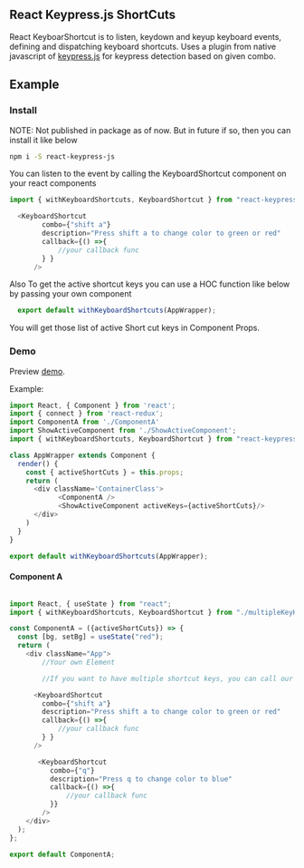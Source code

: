 React Keypress.js ShortCuts
---


React KeyboarShortcut is to listen, keydown and keyup keyboard events, defining and  dispatching keyboard shortcuts. Uses a plugin from native javascript of [keypress.js](http://dmauro.github.io/Keypress/) for keypress detection based on given combo.

## Example

### Install

NOTE: Not published in package as of now. But in future if so, then you can install it like below

```sh
npm i -S react-keypress-js
```

You can listen to the event by calling the KeyboardShortcut component on your react components

```js
import { withKeyboardShortcuts, KeyboardShortcut } from "react-keypress-js";

  <KeyboardShortcut
        combo={"shift a"}
        description="Press shift a to change color to green or red"
        callback={() =>{
            //your callback func
        } }
      />
```

Also To get the active shortcut keys you can use a HOC function like below by passing your own component

```js
  export default withKeyboardShortcuts(AppWrapper);
```
You will get those list of active Short cut keys in Component Props.

### Demo

Preview [demo](). 

Example: 

```js
import React, { Component } from 'react';
import { connect } from 'react-redux';
import ComponentA from './ComponentA'
import ShowActiveComponent from './ShowActiveComponent';
import { withKeyboardShortcuts, KeyboardShortcut } from "react-keypress-js";

class AppWrapper extends Component {
  render() {
    const { activeShortCuts } = this.props;
    return (
      <div className='ContainerClass'>
            <ComponentA />
            <ShowActiveComponent activeKeys={activeShortCuts}/>
      </div>
    )
  }
}

export default withKeyboardShortcuts(AppWrapper);
```

#### Component A

```js

import React, { useState } from "react";
import { withKeyboardShortcuts, KeyboardShortcut } from "./multipleKeyHandler";

const ComponentA = ({activeShortCuts}) => {
  const [bg, setBg] = useState("red");
  return (
    <div className="App">
        //Your own Element

        //If you want to have multiple shortcut keys, you can call our KeyboardShortcut component by passing required props.

      <KeyboardShortcut
        combo={"shift a"}
        description="Press shift a to change color to green or red"
        callback={() =>{
            //your callback func
        } }
      />

       <KeyboardShortcut
          combo={"q"}
          description="Press q to change color to blue"
          callback={() =>{
              //your callback func
          }}
        />
    </div>
  );
};

export default ComponentA;

```
